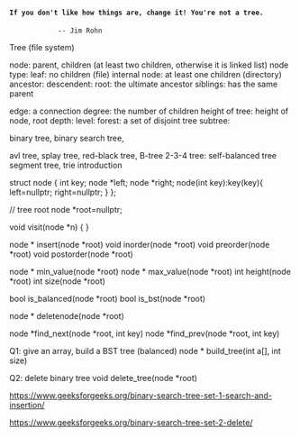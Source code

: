 #### `If you don't like how things are, change it! You're not a tree. `

                -- Jim Rohn

Tree (file system)

node: parent, children (at least two children, otherwise it is linked list)
node type: 
leaf: no children (file)
internal node: at least one children (directory)
ancestor: 
descendent: 
root: the ultimate ancestor
siblings: has the same parent

edge: a connection
degree: the number of children
height of tree: height of node, root
depth: 
level: 
forest: a set of disjoint tree
subtree:


binary tree, binary search tree, 

avl tree, splay tree, red-black tree, B-tree 2-3-4 tree: self-balanced tree
segment tree, trie introduction

struct node
{
    int key;
    node *left;
    node *right;
    node(int key):key(key){
        left=nullptr;
        right=nullptr;
    }
};

// tree root
node *root=nullptr;

void visit(node *n) 
{
}

node * insert(node *root)
void inorder(node *root)
void preorder(node *root)
void postorder(node *root)

node * min_value(node *root)
node * max_value(node *root)
int height(node *root)
int size(node *root)

bool is_balanced(node *root)
bool is_bst(node *root)


node * deletenode(node *root)

node *find_next(node *root, int key)
node *find_prev(node *root, int key)

Q1: give an array, build a BST tree (balanced)
node * build_tree(int a[], int size)

Q2: delete binary tree
void delete_tree(node *root)

https://www.geeksforgeeks.org/binary-search-tree-set-1-search-and-insertion/

https://www.geeksforgeeks.org/binary-search-tree-set-2-delete/


